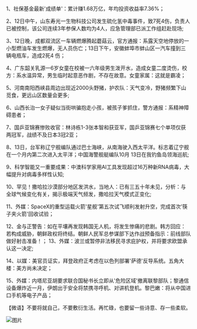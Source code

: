 1、社保基金最新'成绩单'：累计赚1.68万亿，年均投资收益率7.36%；

2、12日中午，山东寿光一生物科技公司发生硫化氢中毒事件，致7死4伤，负责人已被控制，该公司连续3年参保人数均为4人，应急管理部已派工作组赶赴现场;

3、12日晚，成都双流区一车辆燃爆腾起蘑菇云，官方通报：系露天空地停放的一小型燃油车发生燃爆，无人员伤亡；13日下午，安徽蚌埠市蚌山区一汽车撞到三辆电瓶车，造成2死4 伤；

4、广东韶关乳源一6岁女童在校被一六年级男生泼开水，造成女童二度烫伤，校方：系水温异常，男生临时起意恶作剧，不存在故意。女童家属：这就是霸凌；

5、河南南阳西峡县周边出现近2000头野猪，护农队：天气变冷，野猪频繁下山觅食，更远山区数量会更多;

6、山西长治一女子疑似当街哄骗抱走小孩，被孩子爹抓住，警方通报：系精神障碍患者；

7、国乒亚锦赛惨败收官：林诗栋1-3张本智和获亚军，国乒亚锦赛七个单项仅获两冠军，战绩不及日本3冠2亚；

8、13日，台军称辽宁舰编队通过巴士海峡，从南海驶入西太平洋。标志着辽宁舰在一个月内第二次进入太平洋；中国海警舰艇编队10月 13日在我钓鱼岛领海巡航;

9、科学智能又一重要成果：中澳科学家用AI工具发现超过16万种新RNA病毒，大幅提升对病毒多样性认知;

10、罕见！撒哈拉沙漠部分地区发洪水，当地人：已有三五十年未见，分析：与全球气候变化有关，揭示极端天气频发，撒哈拉天气模式正变化;

11、外媒：SpaceX的重型运载火箭'星舰'第五次试飞顺利发射升空，完成首次'筷子夹火箭'回收试验；

12、金与正警告：如在平壤再发现韩国无人机，将发生惨痛的悲剧。韩方回应：若构成威胁，朝鲜政权将终结。朝鲜人民军总参谋部下达作战预备指示：前线部队做好射击准备！； 13、外媒：波兰或暂停非法移民寻求庇护权，并将要求欧盟承认这一决定;

14、以媒：美官员证实，拜登政府正考虑在以色列部署'萨德'反导系统。五角大楼：美方尚未决定；

15、外媒：内塔尼亚胡要求联合国秘书长立即从'危险区域'撤离联黎部队；黎通信设备爆炸近一月，伊朗出于安全将禁携寻呼机、对讲机登机。黎巴嫩：将从中国进口手机等电子产品；

【微语】不要将就自己，不要敷衍生活。再忙碌，也要留一些诗意、存一些柔软。

![图片](https://api.03c3.cn/api/zb)
